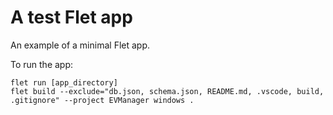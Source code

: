 # A test Flet app

An example of a minimal Flet app.

To run the app:

```
flet run [app_directory]
flet build --exclude="db.json, schema.json, README.md, .vscode, build, .gitignore" --project EVManager windows .
```
